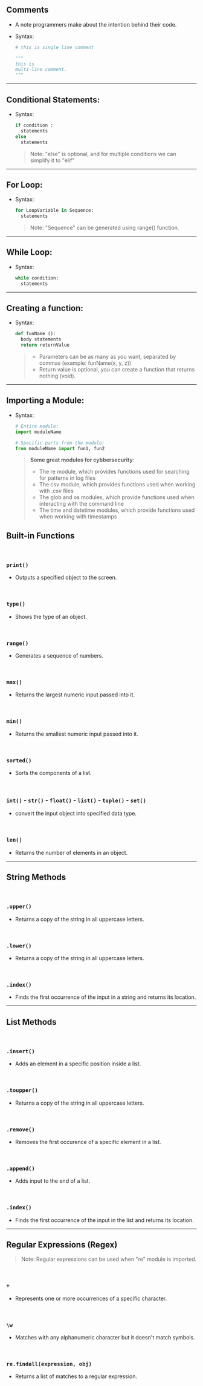 ## Comments
- A note programmers make about the intention behind their code.
- Syntax:
    ```python
    # this is single line comment
    ```
    
    ```python
    """
    this is 
    multi-line comment.
    """
    ```
---
## Conditional Statements:
- Syntax:
  ```python
  if condition :
    statements
  else
    statements
  ```
  >Note: "else" is optional, and for multiple conditions we can simplify it to "elif"
---
## For Loop:
- Syntax:
  ```python
  for LoopVariable in Sequence:
    statements
  ```
  >Note: "Sequence" can be generated using range() function.
---
## While Loop:
- Syntax:
  ```python
  while condition:
    statements
  ```
---
## Creating a function:
- Syntax:
  ```python
  def funName ():
    body statements
    return returnValue
  ```
  >- Parameters can be as many as you want, separated by commas (example: funName(x, y, z))
  >- Return value is optional, you can create a function that returns nothing (void).
---
## Importing a Module:
- Syntax:
  ```python
  # Entire module:
  import moduleName

  # Specific parts from the module:
  from moduleName import fun1, fun2
  ```
  >**Some great modules for cybbersecurity**:
  >- The re module, which provides functions used for searching for patterns in log files
  >- The csv module, which provides functions used when working with .csv files
  >- The glob and os modules, which provide functions used when interacting with the command line
  >- The time and datetime modules, which provide functions used when working with timestamps
## Built-in Functions
</br>

### `print()`
- Outputs a specified object to the screen.

</br>

### `type()`
- Shows the type of an object.

</br>

### `range()`
- Generates a sequence of numbers.

</br>

### `max()`
- Returns the largest numeric input passed into it.

</br>

### `min()`
- Returns the smallest numeric input passed into it.

</br>

### `sorted()`
- Sorts the components of a list.

</br>

### `int()` - `str()` - `float()` - `list()` - `tuple()` - `set()`
- convert the input object into specified data type.

</br>

### `len()`
- Returns the number of elements in an object.

---
## String Methods

</br>

### `.upper()`
- Returns a copy of the string in all uppercase letters.

</br>

### `.lower()`
- Returns a copy of the string in all uppercase letters.

</br>

### `.index()`
- Finds the first occurrence of the input in a string and returns its location.

---
## List Methods

</br>

### `.insert()`
- Adds an element in a specific position inside a list.

</br>

### `.toupper()`
- Returns a copy of the string in all uppercase letters.

</br>

### `.remove()`
- Removes the first occurence of a specific element in a list.

</br>

### `.append()`
- Adds input to the end of a list.

</br>

### `.index()`
- Finds the first occurrence of the input in the list and returns its location.

---
## Regular Expressions (Regex)

> Note: Regular expressions can be used when "re" module is imported.

</br>

### `+`
- Represents one or more occurrences of a specific character.

</br>

### `\w`
- Matches with any alphanumeric character but it doesn't match symbols.

</br>

### `re.findall(expression, obj)`
- Returns a list of matches to a regular expression.




